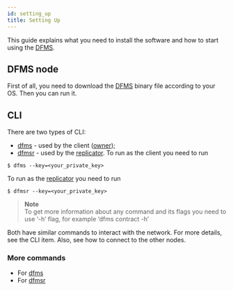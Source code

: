 ```yaml
---
id: setting_up
title: Setting Up
---
```

This guide explains what you need to install the software and how to start using the [DFMS](what_is.md).
## DFMS node
First of all, you need to download the [DFMS](what_is.md) binary file according to your OS. Then you can run it.
## CLI
There are two types of CLI:
- [dfms](../cli/dfms/dfms.md) - used by the client ([owner](../roles/owner.md));
- [dfmsr](../cli/dfmsr/dfmsr.md) - used by the [replicator](../roles/replicator.md).
To run as the client you need to run 
```console
$ dfms --key=<your_private_key>
```
To run as the [replicator](../roles/replicator.md) you need to run 
```console
$ dfmsr --key=<your_private_key>
```

>**Note** \
To get more information about any command and its flags you need to use ‘-h’ flag, for example ‘dfms contract -h’

Both have similar commands to interact with the network. For more details, see the CLI item. Also, see how to connect to the other nodes.

### More commands 
- For [dfms](../cli/dfms/dfms.md)
- For [dfmsr](../cli/dfmsr/dfmsr.md)
